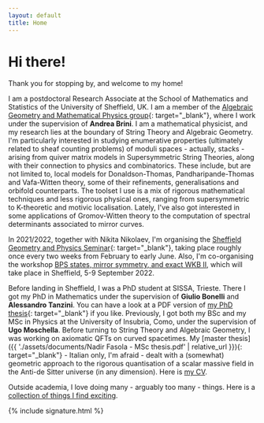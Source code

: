 ```yaml
---
layout: default
title: Home
---
```


# Hi there!

Thank you for stopping by, and welcome to my home!

I am a postdoctoral Research Associate at the School of Mathematics and Statistics of the University of Sheffield, UK. I am a member of the [Algebraic Geometry and Mathematical Physics group](http://alg-geom.group.shef.ac.uk/){: target="\_blank"}, where I work under the supervision of **Andrea Brini**. I am a mathematical physicist, and my research lies at the boundary of String Theory and Algebraic Geometry. I'm particularly interested in studying enumerative properties (ultimately related to sheaf counting problems) of moduli spaces - actually, stacks - arising from quiver matrix models in Supersymmetric String Theories, along with their connection to physics and combinatorics. These include, but are not limited to, local models for Donaldson-Thomas, Pandharipande-Thomas and Vafa-Witten theory, some of their refinements, generalisations and orbifold counterparts. The toolset I use is a mix of rigorous mathematical techniques and less rigorous physical ones, ranging from supersymmetric to K-theoretic and motivic localisation. Lately, I've also got interested in some applications of Gromov-Witten theory to the computation of spectral determinants associated to mirror curves.

In 2021/2022, together with Nikita Nikolaev, I'm organising the [Sheffield Geometry and Physics Seminar](http://alg-geom.group.shef.ac.uk/seminars/SGaPS/){: target="\_blank"}, taking place roughly once every two weeks from February to early June. Also, I'm co-organising the workshop [BPS states, mirror symmetry, and exact WKB II](http://alg-geom.group.shef.ac.uk/bps2022/), which will take place in Sheffield, 5-9 September 2022.

Before landing in Sheffield, I was a PhD student at SISSA, Trieste. There I got my PhD in Mathematics under the supervision of **Giulio Bonelli** and **Alessandro Tanzini**. You can have a look at a PDF version of [my PhD thesis](https://iris.sissa.it/retrieve/handle/20.500.11767/116289/129656/PhD%20Thesis%20-%20Nadir%20Fasola.pdf){: target="\_blank"} if you like. Previously, I got both my BSc and my MSc in Physics at the University of Insubria, Como, under the supervision of **Ugo Moschella**. Before turning to String Theory and Algebraic Geometry, I was working on axiomatic QFTs on curved spacetimes. My [master thesis]({{ './assets/documents/Nadir Fasola - MSc thesis.pdf' | relative_url }}){: target="\_blank"} - Italian only, I'm afraid - dealt with a (somewhat) geometric approach to the rigorous quantisation of a scalar massive field in the Anti-de Sitter universe (in any dimension). Here is [my CV](./cv).

Outside academia, I love doing many - arguably too many - things. Here is a [collection of things I find exciting](./alter-ego/).

{% include signature.html %}
